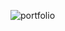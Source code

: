 ![portfolio](https://github.com/eli-ennab/portfolio/assets/113445468/c7cf752c-098e-418d-9b61-db83bd1024e6)
